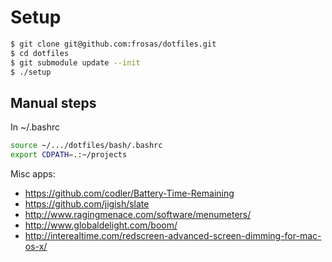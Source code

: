 # Setup

```bash
$ git clone git@github.com:frosas/dotfiles.git
$ cd dotfiles
$ git submodule update --init
$ ./setup
```

## Manual steps

In ~/.bashrc

```bash
source ~/.../dotfiles/bash/.bashrc
export CDPATH=.:~/projects
```
 
Misc apps:

- https://github.com/codler/Battery-Time-Remaining
- https://github.com/jigish/slate
- http://www.ragingmenace.com/software/menumeters/
- http://www.globaldelight.com/boom/
- http://interealtime.com/redscreen-advanced-screen-dimming-for-mac-os-x/
